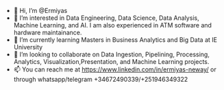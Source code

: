 - 👋 Hi, I’m @Ermiyas
- 👀 I’m interested in Data Engineering, Data Science, Data Analysis, Machine Learning, and AI. I am also experienced in ATM software and hardware maintainance.
- 🌱 I’m currently learning Masters in Business Analytics and Big Data at IE University
- 💞️ I’m looking to collaborate on Data Ingestion, Pipelining, Processing, Analytics, Visualization,Presentation, and Machine Learning projects.
- 📫 You can reach me at https://www.linkedin.com/in/ermiyas-neway/ or through whatsapp/telegram +34672490339/+251946349322

<!---
lelisipa/lelisipa is a ✨ special ✨ repository because its `README.md` (this file) appears on your GitHub profile.
You can click the Preview link to take a look at your changes.
--->
